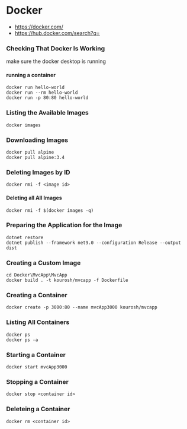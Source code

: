 # Docker

- https://docker.com/
- https://hub.docker.com/search?q=

### Checking That Docker Is Working
make sure the docker desktop is running
#### running a container
````
docker run hello-world
docker run --rm hello-world
docker run -p 80:80 hello-world
````
### Listing the Available Images
````
docker images
````
### Downloading Images
````
docker pull alpine
docker pull alpine:3.4
````
### Deleting Images by ID
````
docker rmi -f <image id>
````
#### Deleting all All Images
````
docker rmi -f $(docker images -q)
````
### Preparing the Application for the Image
````
dotnet restore
dotnet publish --framework net9.0 --configuration Release --output dist
````
### Creating a Custom Image
````
cd Docker\MvcApp\MvcApp
docker build . -t kourosh/mvcapp -f Dockerfile
````
### Creating a Container
````
docker create -p 3000:80 --name mvcApp3000 kourosh/mvcapp
````
### Listing All Containers
````
docker ps
docker ps -a
````
### Starting a Container
````
docker start mvcApp3000
````
### Stopping a Container
````
docker stop <container id>
````
### Deleteing a Container
````
docker rm <container id>
````
